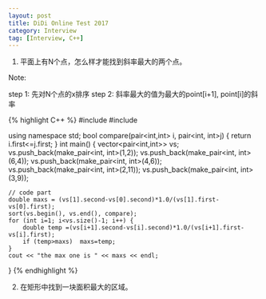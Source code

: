 ```yaml
---
layout: post
title: DiDi Online Test 2017
category: Interview
tag: [Interview, C++]
---
```


1. 平面上有N个点，怎么样才能找到斜率最大的两个点。

Note: 

step 1: 先对N个点的x排序
step 2: 斜率最大的值为最大的point[i+1], point[i]的斜率

{% highlight C++ %}
#include <iostream>
#include <vector>

using namespace std;
bool compare(pair<int,int> i, pair<int, int>j) {
    return i.first<=j.first;
}
int main() {
    vector<pair<int,int>> vs;
    vs.push_back(make_pair<int, int>(1,2));
    vs.push_back(make_pair<int, int>(6,4));
    vs.push_back(make_pair<int, int>(4,6));
    vs.push_back(make_pair<int, int>(2,11));
    vs.push_back(make_pair<int, int>(3,9));
    
    // code part
    double maxs = (vs[1].second-vs[0].second)*1.0/(vs[1].first-vs[0].first);
    sort(vs.begin(), vs.end(), compare);
    for (int i=1; i<vs.size()-1; i++) {
        double temp =(vs[i+1].second-vs[i].second)*1.0/(vs[i+1].first-vs[i].first);
        if (temp>maxs)  maxs=temp;
    }
    cout << "the max one is " << maxs << endl;
}
{% endhighlight %}

2. 在矩形中找到一块面积最大的区域。